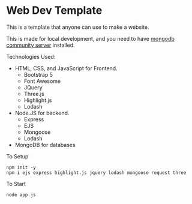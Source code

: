 # Web Dev Template

This is a template that anyone can use to make a website.

This is made for local development, and you need to have [mongodb community server](https://www.mongodb.com/try/download/community) installed.

Technologies Used: 
* HTML, CSS, and JavaScript for Frontend.
  * Bootstrap 5
  * Font Awesome
  * JQuery
  * Three.js
  * Highlight.js
  * Lodash
* Node.JS for backend.
  * Express
  * EJS
  * Mongoose
  * Lodash
* MongoDB for databases

To Setup
```shell
npm init -y
npm i ejs express highlight.js jquery lodash mongoose request three
```

To Start
```shell
node app.js
```